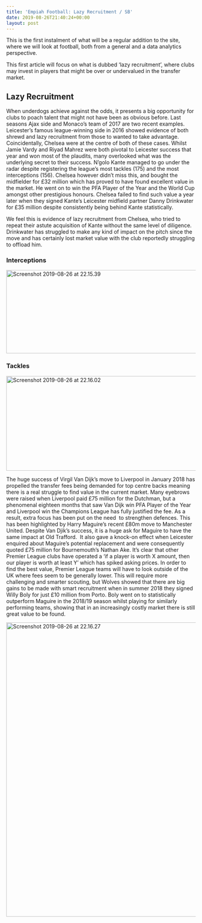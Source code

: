 ```yaml
---
title: 'Empiah Football: Lazy Recruitment / SB'
date: 2019-08-26T21:40:24+00:00
layout: post
---
```

This is the first instalment of what will be a regular addition to the site, where we will look at football, both from a general and a data analytics perspective.

This first article will focus on what is dubbed &#8216;lazy recruitment&#8217;, where clubs may invest in players that might be over or undervalued in the transfer market.

## Lazy Recruitment

<span style="font-weight:400;">When underdogs achieve against the odds, it presents a big opportunity for clubs to poach talent that might not have been as obvious before. Last seasons Ajax side and Monaco’s team of 2017 are two recent examples. Leicester&#8217;s famous league-winning side in 2016 showed evidence of both shrewd and lazy recruitment from those to wanted to take advantage. Coincidentally, Chelsea were at the centre of both of these cases. Whilst Jamie Vardy and Riyad Mahrez were both pivotal to Leicester success that year and won most of the plaudits, many overlooked what was the underlying secret to their success. N&#8217;golo Kante managed to go under the radar despite registering the league’s most tackles (175) and the most interceptions (156). Chelsea however didn&#8217;t miss this, and bought the midfielder for £32 million which has proved to have found excellent value in the market. He went on to win the PFA Player of the Year and the World Cup amongst other prestigious honours. Chelsea failed to find such value a year later when they signed Kante’s Leicester midfield partner Danny Drinkwater for £35 million despite consistently being behind Kante statistically. </span>

<span style="font-weight:400;">We feel this is evidence of lazy recruitment from Chelsea, who tried to repeat their astute acquisition of Kante without the same level of diligence. Drinkwater has struggled to make any kind of impact on the pitch since the move and has certainly lost market value with the club reportedly struggling to offload him. </span>

### Interceptions

<img loading="lazy" class="alignnone size-full wp-image-2012" src="https://empiahanalysis.files.wordpress.com/2019/08/screenshot-2019-08-26-at-22.15.39.png?resize=640%2C221" alt="Screenshot 2019-08-26 at 22.15.39" width="640" height="221" data-recalc-dims="1" /> 

### Tackles

<img loading="lazy" class="alignnone size-full wp-image-2013" src="https://empiahanalysis.files.wordpress.com/2019/08/screenshot-2019-08-26-at-22.16.02.png?resize=640%2C251" alt="Screenshot 2019-08-26 at 22.16.02" width="640" height="251" data-recalc-dims="1" /> 

<span style="font-weight:400;">The huge success of Virgil Van Dijk&#8217;s move to Liverpool in January 2018 has propelled the transfer fees being demanded for top centre backs meaning there is a real struggle to find value in the current market. Many eyebrows were raised when Liverpool paid £75 million for the Dutchman, but a phenomenal eighteen months that saw Van Dijk win PFA Player of the Year and Liverpool win the Champions League has fully justified the fee. As a result, extra focus has been put on the need  to strengthen defences. This has been highlighted by Harry Maguire&#8217;s recent £80m move to Manchester United. Despite Van Djik’s success, it is a huge ask for Maguire to have the same impact at Old Trafford.  It also gave a knock-on effect when Leicester enquired about Maguire’s potential replacement and were consequently quoted £75 million for Bournemouth’s Nathan Ake. It’s clear that other Premier League clubs have operated a ‘if a player is worth X amount, then our player is worth at least Y’ which has spiked asking prices. In order to find the best value, Premier League teams will have to look outside of the UK where fees seem to be generally lower. This will require more challenging and smarter scouting, but Wolves showed that there are big gains to be made with smart recruitment when in summer 2018 they signed Willy Boly for just £10 million from Porto. Boly went on to statistically outperform Maguire in the 2018/19 season whilst playing for similarly performing teams, showing that in an increasingly costly market there is still great value to be found. </span>

<img loading="lazy" class="alignnone size-full wp-image-2014" src="https://empiahanalysis.files.wordpress.com/2019/08/screenshot-2019-08-26-at-22.16.27.png?resize=640%2C780" alt="Screenshot 2019-08-26 at 22.16.27" width="640" height="780" data-recalc-dims="1" /> 

&nbsp;